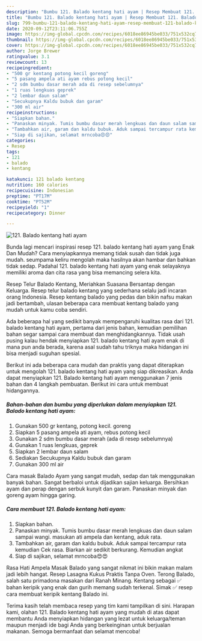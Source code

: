 ```yaml
---
description: "Bumbu 121. Balado kentang hati ayam | Resep Membuat 121. Balado kentang hati ayam Yang Paling Enak"
title: "Bumbu 121. Balado kentang hati ayam | Resep Membuat 121. Balado kentang hati ayam Yang Paling Enak"
slug: 799-bumbu-121-balado-kentang-hati-ayam-resep-membuat-121-balado-kentang-hati-ayam-yang-paling-enak
date: 2020-09-12T23:11:06.755Z
image: https://img-global.cpcdn.com/recipes/6018ee86945be033/751x532cq70/121-balado-kentang-hati-ayam-foto-resep-utama.jpg
thumbnail: https://img-global.cpcdn.com/recipes/6018ee86945be033/751x532cq70/121-balado-kentang-hati-ayam-foto-resep-utama.jpg
cover: https://img-global.cpcdn.com/recipes/6018ee86945be033/751x532cq70/121-balado-kentang-hati-ayam-foto-resep-utama.jpg
author: Jorge Brewer
ratingvalue: 3.1
reviewcount: 13
recipeingredient:
- "500 gr kentang potong kecil goreng"
- "5 pasang ampela ati ayam rebus potong kecil"
- "2 sdm bumbu dasar merah ada di resep sebelumnya"
- "1 ruas lengkuas geprek"
- "2 lembar daun salam"
- "Secukupnya Kaldu bubuk dan garam"
- "300 ml air"
recipeinstructions:
- "Siapkan bahan."
- "Panaskan minyak. Tumis bumbu dasar merah lengkuas dan daun salam sampai wangi. masukan ati ampela dan kentang, aduk rata."
- "Tambahkan air, garam dan kaldu bubuk. Aduk sampai tercampur rata kemudian Cek rasa. Biarkan air sedikit berkurang. Kemudian angkat"
- "Siap di sajikan, selamat mrncoba😍😍"
categories:
- Resep
tags:
- 121
- balado
- kentang

katakunci: 121 balado kentang 
nutrition: 160 calories
recipecuisine: Indonesian
preptime: "PT17M"
cooktime: "PT52M"
recipeyield: "1"
recipecategory: Dinner

---
```



![121. Balado kentang hati ayam](https://img-global.cpcdn.com/recipes/6018ee86945be033/751x532cq70/121-balado-kentang-hati-ayam-foto-resep-utama.jpg)

Bunda lagi mencari inspirasi resep 121. balado kentang hati ayam yang Enak Dan Mudah? Cara menyiapkannya memang tidak susah dan tidak juga mudah. seumpama keliru mengolah maka hasilnya akan hambar dan bahkan tidak sedap. Padahal 121. balado kentang hati ayam yang enak selayaknya memiliki aroma dan cita rasa yang bisa memancing selera kita.

Resep Telur Balado Kentang, Meriahkan Suasana Bersantap dengan Keluarga. Resep telur balado kentang yang sederhana selalu jadi incaran orang Indonesia. Resep kentang balado yang pedas dan bikin nafsu makan jadi bertambah, ulasan beberapa cara membuat kentang balado yang mudah untuk kamu coba sendiri.

Ada beberapa hal yang sedikit banyak mempengaruhi kualitas rasa dari 121. balado kentang hati ayam, pertama dari jenis bahan, kemudian pemilihan bahan segar sampai cara membuat dan menghidangkannya. Tidak usah pusing kalau hendak menyiapkan 121. balado kentang hati ayam enak di mana pun anda berada, karena asal sudah tahu triknya maka hidangan ini bisa menjadi suguhan spesial.


Berikut ini ada beberapa cara mudah dan praktis yang dapat diterapkan untuk mengolah 121. balado kentang hati ayam yang siap dikreasikan. Anda dapat menyiapkan 121. Balado kentang hati ayam menggunakan 7 jenis bahan dan 4 langkah pembuatan. Berikut ini cara untuk membuat hidangannya.

<!--inarticleads1-->

##### Bahan-bahan dan bumbu yang diperlukan dalam menyiapkan 121. Balado kentang hati ayam:

1. Gunakan 500 gr kentang, potong kecil. goreng
1. Siapkan 5 pasang ampela ati ayam, rebus potong kecil
1. Gunakan 2 sdm bumbu dasar merah (ada di resep sebelumnya)
1. Gunakan 1 ruas lengkuas, geprek
1. Siapkan 2 lembar daun salam
1. Sediakan Secukupnya Kaldu bubuk dan garam
1. Gunakan 300 ml air


Cara masak Balado Ayam yang sangat mudah, sedap dan tak menggunakan banyak bahan. Sangat berbaloi untuk dijadikan sajian keluarga. Bersihkan ayam dan perap dengan serbuk kunyit dan garam. Panaskan minyak dan goreng ayam hingga garing. 

<!--inarticleads2-->

##### Cara membuat 121. Balado kentang hati ayam:

1. Siapkan bahan.
1. Panaskan minyak. Tumis bumbu dasar merah lengkuas dan daun salam sampai wangi. masukan ati ampela dan kentang, aduk rata.
1. Tambahkan air, garam dan kaldu bubuk. Aduk sampai tercampur rata kemudian Cek rasa. Biarkan air sedikit berkurang. Kemudian angkat
1. Siap di sajikan, selamat mrncoba😍😍


Rasa Hati Ampela Masak Balado yang sangat nikmat ini bikin makan malam jadi lebih hangat. Resep Lasagna Kukus Praktis Tanpa Oven. Terong Balado, salah satu primadona masakan dari Ranah Minang. Kentang sebagai ✅ bahan keripik yang enak dan gurih memang sudah terkenal. Simak ✅ resep cara membuat keripik kentang Balado ini. 

Terima kasih telah membaca resep yang tim kami tampilkan di sini. Harapan kami, olahan 121. Balado kentang hati ayam yang mudah di atas dapat membantu Anda menyiapkan hidangan yang lezat untuk keluarga/teman maupun menjadi ide bagi Anda yang berkeinginan untuk berjualan makanan. Semoga bermanfaat dan selamat mencoba!
